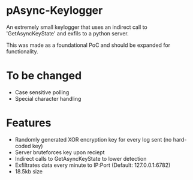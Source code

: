# pAsync-Keylogger
An extremely small keylogger that uses an indirect call to 'GetAsyncKeyState' and exfils to a python server.

This was made as a foundational PoC and should be expanded for functionality. 

# To be changed
- Case sensitive polling
- Special character handling

# Features
- Randomly generated XOR encryption key for every log sent (no hard-coded key)
- Server bruteforces key upon reciept
- Indirect calls to GetAsyncKeyState to lower detection
- Exfiltrates data every minute to IP:Port (Default: 127.0.0.1:6782)
- 18.5kb size
